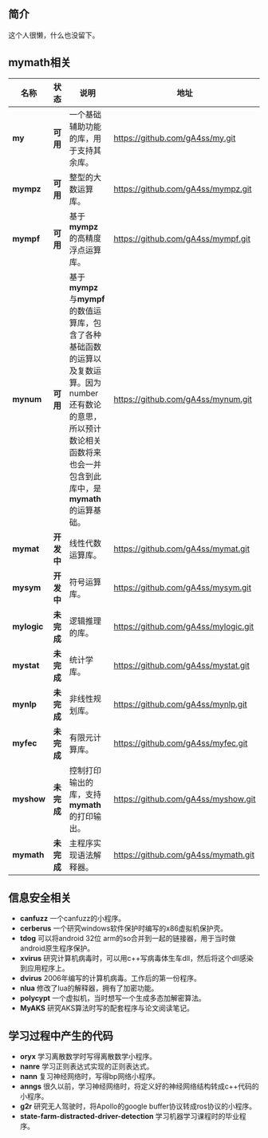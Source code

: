 ## 简介

这个人很懒，什么也没留下。

## **mymath**相关

|名称|状态|说明|地址|
|---|----|---|---|
|**my**|**可用**|一个基础辅助功能的库，用于支持其余库。|https://github.com/gA4ss/my.git|
|**mympz**|**可用**|整型的大数运算库。|https://github.com/gA4ss/mympz.git|
|**mympf**|**可用**|基于**mympz**的高精度浮点运算库。|https://github.com/gA4ss/mympf.git|
|**mynum**|**可用**|基于**mympz**与**mympf**的数值运算库，包含了各种基础函数的运算以及复数运算。因为number还有数论的意思，所以预计数论相关函数将来也会一并包含到此库中，是**mymath**的运算基础。|https://github.com/gA4ss/mynum.git|
|**mymat**|**开发中**|线性代数运算库。|https://github.com/gA4ss/mymat.git|
|**mysym**|**开发中**|符号运算库。|https://github.com/gA4ss/mysym.git|
|**mylogic**|**未完成**|逻辑推理的库。|https://github.com/gA4ss/mylogic.git|
|**mystat**|**未完成**|统计学库。|https://github.com/gA4ss/mystat.git|
|**mynlp**|**未完成**|非线性规划库。|https://github.com/gA4ss/mynlp.git|
|**myfec**|**未完成**|有限元计算库。|https://github.com/gA4ss/myfec.git|
|**myshow**|**未完成**|控制打印输出的库，支持**mymath**的打印输出。|https://github.com/gA4ss/myshow.git|
|**mymath**|**未完成**|主程序实现语法解释器。|https://github.com/gA4ss/mymath.git|

## 信息安全相关

* **canfuzz** 一个canfuzz的小程序。
* **cerberus** 一个研究windows软件保护时编写的x86虚拟机保护壳。
* **tdog** 可以将android 32位 arm的so合并到一起的链接器，用于当时做android原生程序保护。
* **xvirus** 研究计算机病毒时，可以用c++写病毒体生车dll，然后将这个dll感染到应用程序上。
* **dvirus** 2006年编写的计算机病毒。工作后的第一份程序。
* **nlua** 修改了lua的解释器，拥有了加密功能。
* **polycypt** 一个虚拟机，当时想写一个生成多态加解密算法。
* **MyAKS** 研究AKS算法时写的配套程序与论文阅读笔记。

## 学习过程中产生的代码

* **oryx** 学习离散数学时写得离散数学小程序。
* **nanre** 学习正则表达式实现的正则表达式。
* **nann** 复习神经网络时，写得bp网络小程序。
* **anngs** 很久以前，学习神经网络时，将定义好的神经网络结构转成c++代码的小程序。
* **g2r** 研究无人驾驶时，将Apollo的google buffer协议转成ros协议的小程序。
* **state-farm-distracted-driver-detection** 学习机器学习课程时的毕业程序。

<!--
**gA4ss/gA4ss** is a ✨ _special_ ✨ repository because its `README.md` (this file) appears on your GitHub profile.

Here are some ideas to get you started:

- 🔭 I’m currently working on ...
- 🌱 I’m currently learning ...
- 👯 I’m looking to collaborate on ...
- 🤔 I’m looking for help with ...
- 💬 Ask me about ...
- 📫 How to reach me: ...
- 😄 Pronouns: ...
- ⚡ Fun fact: ...
-->
